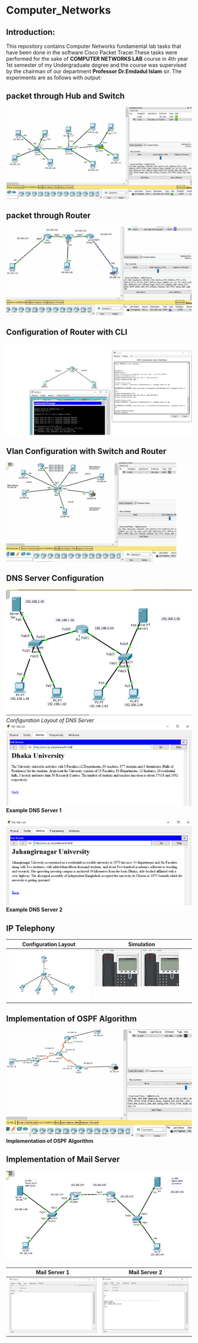 # Computer_Networks
## Introduction:
This repository contains Computer Networks fundamental lab tasks that have been done in the software Cisco Packet Tracer.These tasks were performed for the sake of **COMPUTER NETWORKS LAB** course in 4th year 1st semester of my Undergraduate degree and the course was supervised by the chairman of our department **Professor Dr.Emdadul Islam** sir.
The experiments are as follows with output:
## packet through Hub and Switch
<img src="https://github.com/HabibRh26/Computer_Networks/blob/master/gifs/folder_1/hub_2switch_pc.gif" /></br>
## packet through Router
<img src="https://github.com/HabibRh26/Computer_Networks/blob/master/gifs/folder_2/packet_through_router.gif" /></br>
## Configuration of Router with CLI
<img src="https://github.com/HabibRh26/Computer_Networks/blob/master/gifs/folder_3/config_router_CLI.jpg" /></br>
## Vlan Configuration with Switch and Router
<img src="https://github.com/HabibRh26/Computer_Networks/blob/master/gifs/folder_4/vlan_config_with_switch_router.gif" /></br>
## DNS Server Configuration
![Configuration Layout of DNS Server](gifs/folder_5/config.PNG "Title is DNS")</br>
*Configuration Layout of DNS Server*</br>
![DNS_Server_output_1](https://github.com/HabibRh26/Computer_Networks/blob/master/gifs/folder_5/DNS_1.PNG "Title is DNS")
**Example DNS Server 1** </br></br>
![DNS_Server_output_2](https://github.com/HabibRh26/Computer_Networks/blob/master/gifs/folder_5/DNS_2.PNG)
**Example DNS Server 2** </br>
## IP Telephony

Configuration Layout | Simulation
------------ | -------------
![configuration](https://github.com/HabibRh26/Computer_Networks/blob/master/gifs/folder_6/1.PNG)| ![simulation](gifs/folder_6/IP_telephony.gif)
## Implementation of OSPF Algorithm
![Implementation of OSPF Algorithm](gifs/folder_7/implementation_ospf.gif "Implementation of OSPF Algorithm")
**Implementation of OSPF Algorithm** </br>

## Implementation of Mail Server
![Implementation Mail Server](gifs/folder_8/1.PNG)</br>

Mail Server 1 | Mail Server 2
------------ | -------------
![Implementation Mail Server](gifs/folder_8/3.PNG) | ![Implementation Mail Server](gifs/folder_8/2.PNG)
